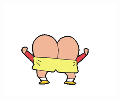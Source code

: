 <div align="center">
  <img src="https://github.com/Juancams/Juancams/blob/main/shinchan.gif" alt="Shin Chan GIF" />
</div>
